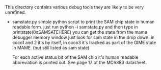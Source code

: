 This directory contains various debug tools they are likely to be very unrefined.

* samstate.py
  simple python script to print the SAM chip state in human readable form.
  just run python -i samstate.py and then type in printstate(0xSAMSATEHERE) 
  you can get the state from the mame debugger memory window just look for sam state
  in the drop down. in coco1 and 2 it's by itself, in coco3 it's tracked as part of 
  the GIME state in MAME. (but still listed as sam state)
  
  For each active status bit of the SAM chip it's human readable abbreviation is printed out. 
  See page 17 of the MC6883 datasheet.

